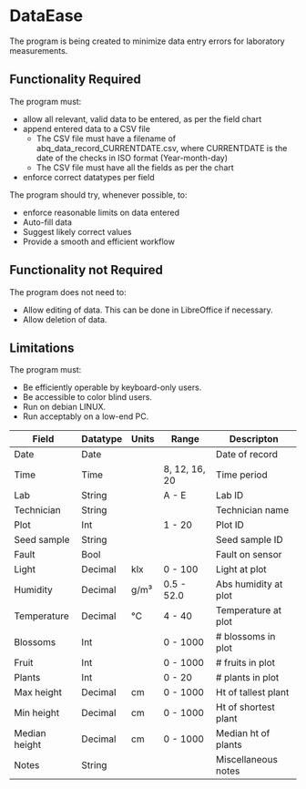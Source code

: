# DataEase
The program is being created to minimize data entry errors for laboratory measurements.

## Functionality Required
The program must:

- allow all relevant, valid data to be entered, as per the field chart
- append entered data to a CSV file
  - The CSV file must have a filename
    of abq_data_record_CURRENTDATE.csv, where 
    CURRENTDATE is the date of the checks in 
    ISO format (Year-month-day)
  - The CSV file must have all the fields as per the chart
- enforce correct datatypes per field

The program should try, whenever possible, to:

- enforce reasonable limits on data entered 
- Auto-fill data
- Suggest likely correct values
- Provide a smooth and efficient workflow

## Functionality not Required
The program does not need to:

- Allow editing of data. This can be done in LibreOffice if necessary.
- Allow deletion of data.

## Limitations

The program must:
- Be efficiently operable by keyboard-only users.
- Be accessible to color blind users.
- Run on debian LINUX.
- Run acceptably on a low-end PC.


| Field       | Datatype   | Units  | Range          | Descripton            |
|-------------|------------|--------|----------------|-----------------------|
| Date        | Date       |        |                | Date of record        |
| Time        | Time       |        | 8, 12, 16, 20  | Time period           |
| Lab         | String     |        | A - E          | Lab ID                |
| Technician  | String     |        |                | Technician name       |
| Plot        | Int        |        | 1 - 20         | Plot ID               |
| Seed sample | String     |        |                | Seed sample ID        |
| Fault       | Bool       |        |                | Fault on sensor       |
| Light       | Decimal    | klx    | 0 - 100        | Light at plot         |
| Humidity    | Decimal    | g/m³   | 0.5 - 52.0     | Abs humidity at plot  |
| Temperature | Decimal    | °C     | 4 - 40         | Temperature at plot   |
| Blossoms    | Int        |        | 0 - 1000       | # blossoms in plot    |
| Fruit       | Int        |        | 0 - 1000       | # fruits in plot      |
| Plants      | Int        |        | 0 - 20         | # plants in plot      |
| Max height  | Decimal    | cm     | 0 - 1000       | Ht of tallest plant   |
| Min height  | Decimal    | cm     | 0 - 1000       | Ht of shortest plant  |
| Median height| Decimal    | cm     | 0 - 1000       | Median ht of plants   |
| Notes       | String     |        |                | Miscellaneous notes   |
